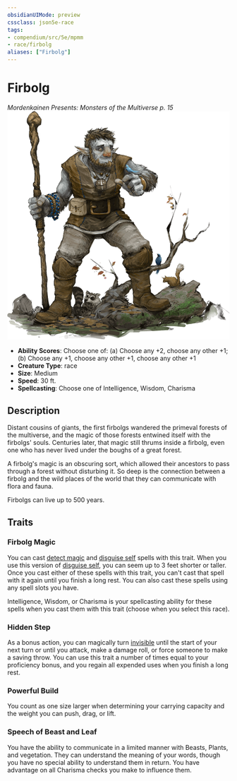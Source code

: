 ```yaml
---
obsidianUIMode: preview
cssclass: json5e-race
tags:
- compendium/src/5e/mpmm
- race/firbolg
aliases: ["Firbolg"]
---
```


# Firbolg
*Mordenkainen Presents: Monsters of the Multiverse p. 15*
![](../../../assets/img/firbolg.png)  

- **Ability Scores**: Choose one of: (a) Choose any +2, choose any other +1; (b) Choose any +1, choose any other +1, choose any other +1
- **Creature Type**: race
- **Size**: Medium
- **Speed**: 30 ft.
- **Spellcasting**: Choose one of Intelligence, Wisdom, Charisma


## Description

Distant cousins of giants, the first firbolgs wandered the primeval forests of the multiverse, and the magic of those forests entwined itself with the firbolgs' souls. Centuries later, that magic still thrums inside a firbolg, even one who has never lived under the boughs of a great forest.

A firbolg's magic is an obscuring sort, which allowed their ancestors to pass through a forest without disturbing it. So deep is the connection between a firbolg and the wild places of the world that they can communicate with flora and fauna.

Firbolgs can live up to 500 years.


## Traits

### Firbolg Magic

You can cast [detect magic](../spells/detect-magic.md#) and [disguise self](../spells/disguise-self.md#) spells with this trait. When you use this version of [disguise self](../spells/disguise-self.md#), you can seem up to 3 feet shorter or taller. Once you cast either of these spells with this trait, you can't cast that spell with it again until you finish a long rest. You can also cast these spells using any spell slots you have.

Intelligence, Wisdom, or Charisma is your spellcasting ability for these spells when you cast them with this trait (choose when you select this race).

### Hidden Step

As a bonus action, you can magically turn [invisible](../../5e-rules/conditions.md##invisible) until the start of your next turn or until you attack, make a damage roll, or force someone to make a saving throw. You can use this trait a number of times equal to your proficiency bonus, and you regain all expended uses when you finish a long rest.

### Powerful Build

You count as one size larger when determining your carrying capacity and the weight you can push, drag, or lift.

### Speech of Beast and Leaf

You have the ability to communicate in a limited manner with Beasts, Plants, and vegetation. They can understand the meaning of your words, though you have no special ability to understand them in return. You have advantage on all Charisma checks you make to influence them.